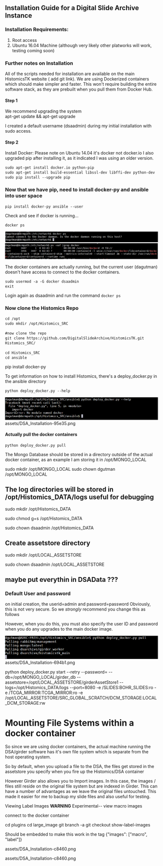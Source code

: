 ## Installation Guide for a Digital Slide Archive Instance

### Installation Requirements:

1) Root access  
2) Ubuntu 16.04 Machine (although very likely other platworks will work, testing coming soon)

### Further notes on Installation

All of the scripts needed for installation are available on the main HistomicsTK
website ( add git link).  We are using Dockerized containers which should make
simpler and faster.  This won't require building the entire software stack,
as they are prebuilt when you pull them from Docker Hub.  

#### Step 1
We recommend upgrading the system  
  apt-get update && apt-get upgrade

I created a default username (dsaadmin) during my initial installation with sudo access.

#### Step 2
Install Docker: Please note on Ubuntu 14.04 it's docker not docker.io
I also upgraded pip after installing it, as it indicated I was using an older
version.

~~~~
sudo apt-get install docker.io python-pip
sudo apt-get install build-essential libssl-dev libffi-dev python-dev
sudo pip install --upgrade pip
~~~~

### Now that we have pip, need to install docker-py and ansible into user space

~~~~
pip install docker-py ansible --user
~~~~



Check and see if docker is running...
~~~~
docker ps
~~~~
![](assets\DSA_Installation-7660f704.png)
![](assets\DSA_Installation-9bf6e7b7.png)

The docker containers are actually running, but the current user (dagutman) doesn't
have access to connect to the docker containers.

~~~~
sudo usermod -a -G docker dsaadmin
exit
~~~~

Login again as dsaadmin and run the command
`docker ps`

### Now clone the Histomics Repo

~~~~
cd /opt
sudo mkdir /opt/Histomics_SRC

#now clone the repo
git clone https://github.com/DigitalSlideArchive/HistomicsTK.git Histomics_SRC/

cd Histomics_SRC
cd ansible
~~~~





pip install docker-py


To get information on how to install Histomics, there's a deploy_docker.py in the
ansible directory

~~~~
python deploy_docker.py --help
~~~~
![](assets\DSA_Installation-95e35e3f.png)assets/DSA_Installation-95e35.png

#### Actually pull the docker containers
~~~~
python deploy_docker.py pull
~~~~

The Mongo Database should be stored in a directory outside of the actual docker
container, as an example I am storing it in /opt/MONGO_LOCAL

sudo mkdir /opt/MONGO_LOCAL
sudo chown dgutman /opt/MONGO_LOCAL

## The log directories will be stored in /opt/Histomics_DATA/logs useful for debugging

sudo mkdir /opt/Histomics_DATA

sudo chmod g+s /opt/Histomics_DATA

sudo chown dsaadmin /opt/Histomics_DATA

## Create assetstore directory

sudo mkdir /opt/LOCAL_ASSETSTORE

sudo chown dsaadmin /opt/LOCAL_ASSETSTORE

## maybe put everythin in DSAData  ???


### Default User and password
on initial creation, the userid=admin and password=password
Obviously, this is not very secure.  So we <i>strongly</i> recommend you change
this as follows

However, when you do this, you must also specify the user ID and password when
you do any upgrades to the main docker image.

![](assets\DSA_Installation-694b1617.png)assets/DSA_Installation-694b1.png


python deploy_docker.py start --retry --password= --db=/opt/MONGO_LOCAL/girder_db --assetstore=/opt/LOCAL_ASSETSTORE/girderAssetStore1 --logs=/opt/Histomics_DATA/logs --port=8080 -e /SLIDES:BOHR_SLIDES:ro  -e /TCGA_MIRROR:TCGA_MIRROR:ro  -e /opt/LOCAL_ASSETSTORE/SRC_GLOBAL_SCRATCH/DCM_STORAGE:LOCAL_DCM_STORAGE:rw


# Mounting File Systems within a docker container

So since we are using docker containers, the actual machine running the DSA/girder
software has it's own file system which is separate from the host operating system.

So by default, when you upload a file to the DSA, the files get stored in the assetstore
you specify when you fire up the Histomics/DSA container

However Girder also allows you to Import images.  In this case, the images / files
still reside on the original file system but are indexed in Girder.  This can have
a number of advantages as we leave the original files untouched.  This made it easier
for me to backup my slide files and also useful for testing.  



Viewing Label Images  **WARNING**
Experimental-- view macro images

connect to the docker container

cd plugins
cd large_image
git branch -a
git checkout show-label-images

Should be embedded to make this work in the tag
{"images": ["macro", "label"]}

assets/DSA_Installation-c8460.png


assets/DSA_Installation-c8460.png
